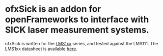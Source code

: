 # ofxSick is an addon for openFrameworks to interface with SICK laser measurement systems.

ofxSick is written for the [LMS1xx](http://www.sick.com/us/en-us/home/products/product_news/laser_measurement_systems/Pages/lms100.aspx) series, and tested against the LMS111. The LMS1xx datasheet is available [here](https://mysick.com/saqqara/get.aspx?id=im0031331).